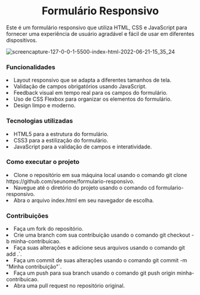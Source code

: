 <h1 align="center">Formulário Responsivo</h1>
Este é um formulário responsivo que utiliza HTML, CSS e JavaScript para fornecer uma experiência de usuário agradável e fácil de usar em diferentes dispositivos.

![screencapture-127-0-0-1-5500-index-html-2022-06-21-15_35_24](https://user-images.githubusercontent.com/86318311/174873437-874da019-d694-4b7a-8b5a-a76275c8699f.png)

### Funcionalidades
<li>Layout responsivo que se adapta a diferentes tamanhos de tela.</li>
<li>Validação de campos obrigatórios usando JavaScript.</li>
<li>Feedback visual em tempo real para os campos do formulário.</li>
<li>Uso de CSS Flexbox para organizar os elementos do formulário.</li>
<li>Design limpo e moderno.</li>

### Tecnologias utilizadas
<li>HTML5 para a estrutura do formulário.</li>
<li>CSS3 para a estilização do formulário.</li>
<li>JavaScript para a validação de campos e interatividade.</li>


### Como executar o projeto
<li>Clone o repositório em sua máquina local usando o comando git clone https://github.com/seunome/formulario-responsivo.</li>
<li>Navegue até o diretório do projeto usando o comando cd formulario-responsivo.</li>
<li>Abra o arquivo index.html em seu navegador de escolha.</li>


### Contribuições
<li>Faça um fork do repositório.</li>
<li>Crie uma branch com sua contribuição usando o comando git checkout -b minha-contribuicao.</li>
<li>Faça suas alterações e adicione seus arquivos usando o comando git add .`.</li>
<li>Faça um commit de suas alterações usando o comando git commit -m "Minha contribuição"`.</li>
<li>Faça um push para sua branch usando o comando git push origin minha-contribuicao.</li>
<li>Abra uma pull request no repositório original.</li>




